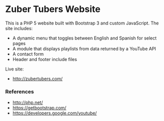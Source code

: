 # Zuber Tubers Website 

This is a PHP 5 website built with Bootstrap 3 and custom JavaScript. The site includes:

- A dynamic menu that toggles between English and Spanish for select pages
- A module that displays playlists from data returned by a YouTube API 
- A contact form
- Header and footer include files  

Live site: 

- http://zubertubers.com/ 

### References

- http://php.net/
- https://getbootstrap.com/
- https://developers.google.com/youtube/